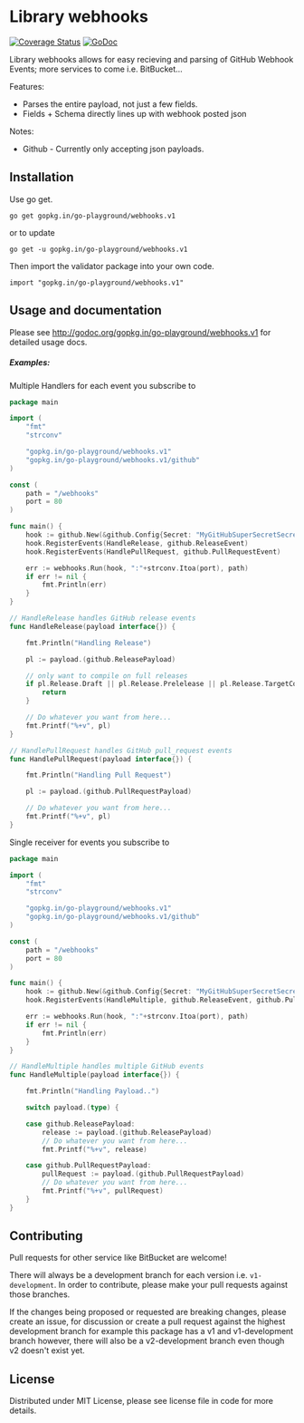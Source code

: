 Library webhooks
================

[![Coverage Status](https://coveralls.io/repos/go-playground/webhooks/badge.svg?branch=v1&service=github)](https://coveralls.io/github/go-playground/webhooks?branch=v1)
[![GoDoc](https://godoc.org/gopkg.in/go-playground/webhooks.v1?status.svg)](https://godoc.org/gopkg.in/go-playground/webhooks.v1)

Library webhooks allows for easy recieving and parsing of GitHub Webhook Events; more services to come i.e. BitBucket...

Features:

* Parses the entire payload, not just a few fields.
* Fields + Schema directly lines up with webhook posted json

Notes:

* Github - Currently only accepting json payloads.

Installation
------------

Use go get.

	go get gopkg.in/go-playground/webhooks.v1

or to update

	go get -u gopkg.in/go-playground/webhooks.v1

Then import the validator package into your own code.

	import "gopkg.in/go-playground/webhooks.v1"

Usage and documentation
------

Please see http://godoc.org/gopkg.in/go-playground/webhooks.v1 for detailed usage docs.

##### Examples:

Multiple Handlers for each event you subscribe to
```go
package main

import (
	"fmt"
	"strconv"

	"gopkg.in/go-playground/webhooks.v1"
	"gopkg.in/go-playground/webhooks.v1/github"
)

const (
	path = "/webhooks"
	port = 80
)

func main() {
	hook := github.New(&github.Config{Secret: "MyGitHubSuperSecretSecrect...?"})
	hook.RegisterEvents(HandleRelease, github.ReleaseEvent)
	hook.RegisterEvents(HandlePullRequest, github.PullRequestEvent)

	err := webhooks.Run(hook, ":"+strconv.Itoa(port), path)
	if err != nil {
		fmt.Println(err)
	}
}

// HandleRelease handles GitHub release events
func HandleRelease(payload interface{}) {

	fmt.Println("Handling Release")

	pl := payload.(github.ReleasePayload)

	// only want to compile on full releases
	if pl.Release.Draft || pl.Release.Prelelease || pl.Release.TargetCommitish != "master" {
		return
	}

	// Do whatever you want from here...
	fmt.Printf("%+v", pl)
}

// HandlePullRequest handles GitHub pull_request events
func HandlePullRequest(payload interface{}) {

	fmt.Println("Handling Pull Request")

	pl := payload.(github.PullRequestPayload)

	// Do whatever you want from here...
	fmt.Printf("%+v", pl)
}
```

Single receiver for events you subscribe to
```go
package main

import (
	"fmt"
	"strconv"

	"gopkg.in/go-playground/webhooks.v1"
	"gopkg.in/go-playground/webhooks.v1/github"
)

const (
	path = "/webhooks"
	port = 80
)

func main() {
	hook := github.New(&github.Config{Secret: "MyGitHubSuperSecretSecrect...?"})
	hook.RegisterEvents(HandleMultiple, github.ReleaseEvent, github.PullRequestEvent) // Add as many as you want

	err := webhooks.Run(hook, ":"+strconv.Itoa(port), path)
	if err != nil {
		fmt.Println(err)
	}
}

// HandleMultiple handles multiple GitHub events
func HandleMultiple(payload interface{}) {

	fmt.Println("Handling Payload..")

	switch payload.(type) {

	case github.ReleasePayload:
		release := payload.(github.ReleasePayload)
		// Do whatever you want from here...
		fmt.Printf("%+v", release)

	case github.PullRequestPayload:
		pullRequest := payload.(github.PullRequestPayload)
		// Do whatever you want from here...
		fmt.Printf("%+v", pullRequest)
	}
}
```

Contributing
------

Pull requests for other service like BitBucket are welcome!

There will always be a development branch for each version i.e. `v1-development`. In order to contribute, 
please make your pull requests against those branches.

If the changes being proposed or requested are breaking changes, please create an issue, for discussion
or create a pull request against the highest development branch for example this package has a
v1 and v1-development branch however, there will also be a v2-development branch even though v2 doesn't exist yet.

License
------
Distributed under MIT License, please see license file in code for more details.
